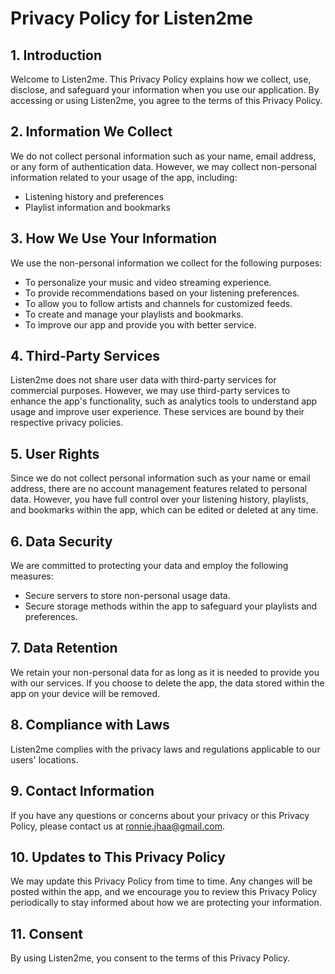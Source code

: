 # Privacy Policy for Listen2me

## 1. Introduction

Welcome to Listen2me. This Privacy Policy explains how we collect, use, disclose, and safeguard your information when you use our application. By accessing or using Listen2me, you agree to the terms of this Privacy Policy.

## 2. Information We Collect

We do not collect personal information such as your name, email address, or any form of authentication data. However, we may collect non-personal information related to your usage of the app, including:
- Listening history and preferences
- Playlist information and bookmarks

## 3. How We Use Your Information

We use the non-personal information we collect for the following purposes:
- To personalize your music and video streaming experience.
- To provide recommendations based on your listening preferences.
- To allow you to follow artists and channels for customized feeds.
- To create and manage your playlists and bookmarks.
- To improve our app and provide you with better service.

## 4. Third-Party Services

Listen2me does not share user data with third-party services for commercial purposes. However, we may use third-party services to enhance the app's functionality, such as analytics tools to understand app usage and improve user experience. These services are bound by their respective privacy policies.

## 5. User Rights

Since we do not collect personal information such as your name or email address, there are no account management features related to personal data. However, you have full control over your listening history, playlists, and bookmarks within the app, which can be edited or deleted at any time.

## 6. Data Security

We are committed to protecting your data and employ the following measures:
- Secure servers to store non-personal usage data.
- Secure storage methods within the app to safeguard your playlists and preferences.

## 7. Data Retention

We retain your non-personal data for as long as it is needed to provide you with our services. If you choose to delete the app, the data stored within the app on your device will be removed.

## 8. Compliance with Laws

Listen2me complies with the privacy laws and regulations applicable to our users' locations.

## 9. Contact Information

If you have any questions or concerns about your privacy or this Privacy Policy, please contact us at ronnie.jhaa@gmail.com.

## 10. Updates to This Privacy Policy

We may update this Privacy Policy from time to time. Any changes will be posted within the app, and we encourage you to review this Privacy Policy periodically to stay informed about how we are protecting your information.

## 11. Consent

By using Listen2me, you consent to the terms of this Privacy Policy.
